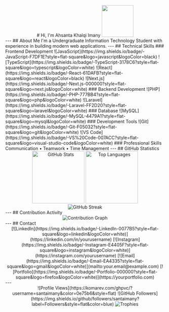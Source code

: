 <div align="center"> # Hi, I'm Ahsanta Khalqi Imany <img src="https://user-images.githubusercontent.com/74038190/212284087-bbe7e430-757e-4901-90bf-4cd2ce3e1852.gif" width="100"> </div> --- ## About Me I'm a Undergraduate Information Technology Student with experience in building modern web applications. --- ## Technical Skills ### Frontend Development ![JavaScript](https://img.shields.io/badge/-JavaScript-F7DF1E?style=flat-square&logo=javascript&logoColor=black) ![TypeScript](https://img.shields.io/badge/-TypeScript-3178C6?style=flat-square&logo=typescript&logoColor=white) ![React](https://img.shields.io/badge/-React-61DAFB?style=flat-square&logo=react&logoColor=black) ![Next.js](https://img.shields.io/badge/-Next.js-000000?style=flat-square&logo=next.js&logoColor=white) ### Backend Development ![PHP](https://img.shields.io/badge/-PHP-777BB4?style=flat-square&logo=php&logoColor=white) ![Laravel](https://img.shields.io/badge/-Laravel-FF2D20?style=flat-square&logo=laravel&logoColor=white) ### Database ![MySQL](https://img.shields.io/badge/-MySQL-4479A1?style=flat-square&logo=mysql&logoColor=white) ### Development Tools ![Git](https://img.shields.io/badge/-Git-F05032?style=flat-square&logo=git&logoColor=white) ![VS Code](https://img.shields.io/badge/-VS%20Code-007ACC?style=flat-square&logo=visual-studio-code&logoColor=white) ### Professional Skills Communication • Teamwork • Time Management --- ## GitHub Statistics <div align="center"> <img src="https://github-readme-stats.vercel.app/api?username=santaimany&show_icons=true&theme=github_dark&hide_border=true&count_private=true" alt="GitHub Stats" height="165"> <img src="https://github-readme-stats.vercel.app/api/top-langs/?username=santaimany&layout=compact&theme=github_dark&hide_border=true" alt="Top Languages" height="165"> </div> <div align="center"> <img src="https://github-readme-streak-stats.herokuapp.com/?user=santaimany&theme=github-dark-blue&hide_border=true" alt="GitHub Streak"> </div> --- ## Contribution Activity <div align="center"> <img src="https://github-readme-activity-graph.vercel.app/graph?username=santaimany&bg_color=0d1117&color=58a6ff&line=1f6feb&point=58a6ff&area=true&hide_border=true" alt="Contribution Graph"> </div> --- ## Contact <div align="center"> [![LinkedIn](https://img.shields.io/badge/-LinkedIn-0077B5?style=flat-square&logo=linkedin&logoColor=white)](https://linkedin.com/in/yourusername) [![Instagram](https://img.shields.io/badge/-Instagram-E4405F?style=flat-square&logo=instagram&logoColor=white)](https://instagram.com/yourusername) [![Email](https://img.shields.io/badge/-Email-EA4335?style=flat-square&logo=gmail&logoColor=white)](mailto:your.email@example.com) [![Portfolio](https://img.shields.io/badge/-Portfolio-000000?style=flat-square&logo=firefox&logoColor=white)](https://yourportfolio.com) </div> --- <div align="center"> ![Profile Views](https://komarev.com/ghpvc/?username=santaimany&color=0e75b6&style=flat) ![GitHub Followers](https://img.shields.io/github/followers/santaimany?label=Followers&style=flat&color=blue) <img src="https://github-profile-trophy.vercel.app/?username=yourusername&theme=discord&no-frame=true&no-bg=true&row=1&column=7" alt="Trophies" /> </div>
